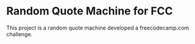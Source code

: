 # Random Quote Machine for FCC

This project is a random quote machine developed a freecodecamp.com challenge.
